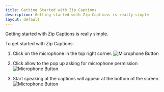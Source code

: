 ```yaml
---
title: Getting Started with Zip Captions
description: Getting started with Zip Captions is really simple
layout: default
---
```


Getting started with Zip Captions is really simple.

To get started with Zip Captions:

1. Click on the microphone in the top right corner. 
![Microphone Button](/assets/Mic_Button.jpg)

2. Click allow to the pop up asking for microphone permission
![Microphone Button](/assets/Mic_Permission.jpg)

3. Start speaking at the captions will appear at the bottom of the screen
![Microphone Button](/assets/Mic_Done.jpg)
